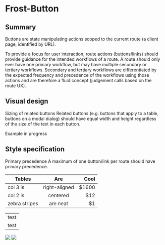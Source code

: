# Frost-Button

## Summary
Buttons are state manipulating actions scoped to the current route (a client page, identified by URL).

To provide a focus for user interaction, route actions (buttons/links) should provide guidance for the intended workflows of a route. A route should only ever have one primary workflow, but may have multiple secondary or tertiary workflows. Secondary and tertiary workflows are differentiated by the expected frequency and precedence of the workflows using those actions and are therefore a fluid concept (judgement calls based on the route UX).
## Visual design
Sizing of related buttons
Related buttons (e.g. buttons that apply to a table, buttons on a modal dialog) should have equal width and height regardless of the size of the text in each button.

Example in progress
## Style specification
Primary precedence
A maximum of one button/link per route should have primary precedence.

| Tables        | Are           | Cool  |
| ------------- |:-------------:| -----:|
| col 3 is      | right-aligned | $1600 |
| col 2 is      | centered      |   $12 |
| zebra stripes | are neat      |    $1 |

<table><tr><td>test</td></tr><tr><td>test</td></tr></table>

![](docs/components/button/buttons1.png)
![](docs/components/accordion/favicon.ico)
